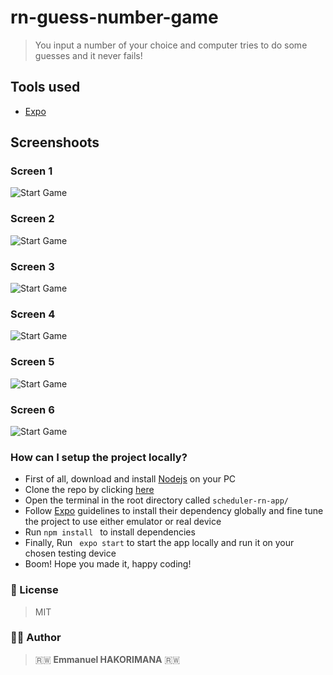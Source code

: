 # rn-guess-number-game
> You input a number of your choice and computer tries to do some guesses and it never fails!
## Tools used
- [Expo](https://expo.io/)
## Screenshoots

### Screen 1

![Start Game](/assets/screenshoots/startGameScreen.jpeg)

### Screen 2

![Start Game](/assets/screenshoots/userInputValidationScreen.jpeg)

### Screen 3
![Start Game](/assets/screenshoots/startGameScreen.jpeg)

### Screen 4
![Start Game](/assets/screenshoots/selectedNumberScreen.jpeg)

### Screen 5
![Start Game](/assets/screenshoots/gameScreen.jpeg)

### Screen 6
![Start Game](/assets/screenshoots/GameOverResultScreen.jpeg)


### How can I setup the project locally?
- First of all, download and install [Nodejs](https://nodejs.org/en/) on your PC
- Clone the repo by clicking [here](https://github.com/hakoemmy/scheduler-rn-app.git)
- Open the terminal in the root directory called ```scheduler-rn-app/```
- Follow [Expo](https://expo.io/) guidelines to install their dependency globally and fine tune the project to use either emulator or real device
- Run ```npm install ``` to install dependencies
- Finally, Run ``` expo start``` to start the app locally and run it on your chosen testing device
- Boom! Hope you made it, happy coding!

### 📝 License
> MIT

### 👨‍💻 Author

 > 🇷🇼 **Emmanuel HAKORIMANA** 🇷🇼
